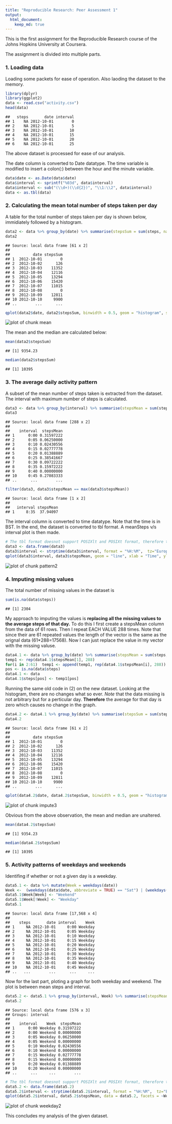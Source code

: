 ```yaml
---
title: "Reproducible Research: Peer Assessment 1"
output: 
  html_document:
    keep_md: true
---
```


This is the first assignment for the Reproducible Research course of the Johns Hopkins University at Coursera.

The assignment is divided into multiple parts.

### 1. Loading data

Loading some packets for ease of operation. Also laoding the dataset to the memory.


```r
library(dplyr)
library(ggplot2)
data <- read.csv("activity.csv")
head(data)
```

```
##   steps       date interval
## 1    NA 2012-10-01        0
## 2    NA 2012-10-01        5
## 3    NA 2012-10-01       10
## 4    NA 2012-10-01       15
## 5    NA 2012-10-01       20
## 6    NA 2012-10-01       25
```

The above dataset is processed for ease of our analysis.

The date column is converted to Date datatype. The time variable is modified to insert a colon(:) between the hour and the minute variable.


```r
data$date <- as.Date(data$date)
data$interval <- sprintf("%03d", data$interval)
data$interval <- sub("(\\d+)(\\d{2})", "\\1:\\2", data$interval)
data <- as.tbl(data)
```

### 2. Calculating the mean total number of steps taken per day

A table for the total number of steps taken per day is shown below, immidiately followed by a histogram.


```r
data2 <- data %>% group_by(date) %>% summarise(stepsSum = sum(steps, na.rm = TRUE))
data2
```

```
## Source: local data frame [61 x 2]
## 
##          date stepsSum
## 1  2012-10-01        0
## 2  2012-10-02      126
## 3  2012-10-03    11352
## 4  2012-10-04    12116
## 5  2012-10-05    13294
## 6  2012-10-06    15420
## 7  2012-10-07    11015
## 8  2012-10-08        0
## 9  2012-10-09    12811
## 10 2012-10-10     9900
## ..        ...      ...
```

```r
qplot(data2$date, data2$stepsSum, binwidth = 0.5, geom = "histogram", stat="identity", xlab = "Day", ylab = "Sum of Steps")
```

![plot of chunk mean](figure/mean-1.png) 

The mean and the median are calculated below:


```r
mean(data2$stepsSum)
```

```
## [1] 9354.23
```

```r
median(data2$stepsSum)
```

```
## [1] 10395
```

### 3. The average daily activity pattern

A subset of the mean number of steps taken is extracted from the dataset. The interval with maximum number of steps is calculated.


```r
data3 <- data %>% group_by(interval) %>% summarise(stepsMean = sum(steps, na.rm = TRUE)/288)
data3
```

```
## Source: local data frame [288 x 2]
## 
##    interval  stepsMean
## 1      0:00 0.31597222
## 2      0:05 0.06250000
## 3      0:10 0.02430556
## 4      0:15 0.02777778
## 5      0:20 0.01388889
## 6      0:25 0.38541667
## 7      0:30 0.09722222
## 8      0:35 0.15972222
## 9      0:40 0.00000000
## 10     0:45 0.27083333
## ..      ...        ...
```

```r
filter(data3, data3$stepsMean == max(data3$stepsMean))
```

```
## Source: local data frame [1 x 2]
## 
##   interval stepsMean
## 1     8:35  37.94097
```

The interval column is converted to time datatype. Note that the time is in BST. In the end, the dataset is converted to tbl format. A meanSteps v/s interval plot is then made.


```r
# The tbl format doesnot support POSIXlt and POSIXt format, therefore the subset was converted to data.frate type
data3 <- data.frame(data3)
data3$interval <- strptime(data3$interval, format = "%H:%M",  tz="Europe/London")
qplot(data3$interval, data3$stepsMean, geom = "line", xlab = "Time", ylab = "Average Steps")
```

![plot of chunk pattern2](figure/pattern2-1.png) 

### 4. Imputing missing values

The total number of missing values in the dataset is


```r
sum(is.na(data$steps))
```

```
## [1] 2304
```

My approach to imputing the values is **replacing all the missing values to the average steps of that day.** To do this I first create a stepsMean column from the data of 61 rows. Then I repeat EACH VALUE 288 times. Note that since their are 61 repeated values the length of the vector is the same as the orignal data (61*288=17568). Now I can just replace the value in my vector with the missing valuse.


```r
data4.1 <- data %>% group_by(date) %>% summarise(stepsMean = sum(steps, na.rm = TRUE)/288)
temp1 <- rep(data4.1$stepsMean[1], 288)
for(i in 2:61)  temp1 <- append(temp1, rep(data4.1$stepsMean[i], 288))
pos <- is.na(data$steps)
data4.1 <- data
data4.1$steps[pos] <- temp1[pos]
```

Running the same old code in (2) on the new dataset. Looking at the histogram, there are no changes what so ever. *Note* that the data missing is not arbitrary but for a perticular day. **Therefore** the average for that day is zero which causes no change in the graph.


```r
data4.2 <- data4.1 %>% group_by(date) %>% summarise(stepsSum = sum(steps, na.rm = TRUE))
data4.2
```

```
## Source: local data frame [61 x 2]
## 
##          date stepsSum
## 1  2012-10-01        0
## 2  2012-10-02      126
## 3  2012-10-03    11352
## 4  2012-10-04    12116
## 5  2012-10-05    13294
## 6  2012-10-06    15420
## 7  2012-10-07    11015
## 8  2012-10-08        0
## 9  2012-10-09    12811
## 10 2012-10-10     9900
## ..        ...      ...
```

```r
qplot(data4.2$date, data4.2$stepsSum, binwidth = 0.5, geom = "histogram", stat="identity", xlab = "Day", ylab = "Sum of Steps")
```

![plot of chunk impute3](figure/impute3-1.png) 

Obvious from the above observation, the mean and median are unaltered.


```r
mean(data4.2$stepsSum)
```

```
## [1] 9354.23
```

```r
median(data4.2$stepsSum)
```

```
## [1] 10395
```

### 5. Activity patterns of weekdays and weekends

Identifing if whether or not a given day is a weekday.


```r
data5.1 <- data %>% mutate(Week = weekdays(date))
Week <-  (weekdays(data$date, abbreviate = TRUE) == "Sat") | (weekdays(data$date, abbreviate = TRUE) == "Sun")
data5.1$Week[Week] <- "Weekend"
data5.1$Week[!Week] <- "Weekday"
data5.1
```

```
## Source: local data frame [17,568 x 4]
## 
##    steps       date interval    Week
## 1     NA 2012-10-01     0:00 Weekday
## 2     NA 2012-10-01     0:05 Weekday
## 3     NA 2012-10-01     0:10 Weekday
## 4     NA 2012-10-01     0:15 Weekday
## 5     NA 2012-10-01     0:20 Weekday
## 6     NA 2012-10-01     0:25 Weekday
## 7     NA 2012-10-01     0:30 Weekday
## 8     NA 2012-10-01     0:35 Weekday
## 9     NA 2012-10-01     0:40 Weekday
## 10    NA 2012-10-01     0:45 Weekday
## ..   ...        ...      ...     ...
```

Now for the last part, ploting a graph for both weekday and weekend. The plot is between mean steps and interval.


```r
data5.2 <- data5.1 %>% group_by(interval, Week) %>% summarise(stepsMean = sum(steps, na.rm = TRUE)/288)
data5.2
```

```
## Source: local data frame [576 x 3]
## Groups: interval
## 
##    interval    Week  stepsMean
## 1      0:00 Weekday 0.31597222
## 2      0:00 Weekend 0.00000000
## 3      0:05 Weekday 0.06250000
## 4      0:05 Weekend 0.00000000
## 5      0:10 Weekday 0.02430556
## 6      0:10 Weekend 0.00000000
## 7      0:15 Weekday 0.02777778
## 8      0:15 Weekend 0.00000000
## 9      0:20 Weekday 0.01388889
## 10     0:20 Weekend 0.00000000
## ..      ...     ...        ...
```

```r
# The tbl format doesnot support POSIXlt and POSIXt format, therefore the subset was converted to data.frate type
data5.2 <- data.frame(data5.2)
data5.2$interval <- strptime(data5.2$interval, format = "%H:%M",  tz="Europe/London")
qplot(data5.2$interval, data5.2$stepsMean, data = data5.2, facets = ~Week, geom = "line", xlab = "Time", ylab = "Average Steps")
```

![plot of chunk weekday2](figure/weekday2-1.png) 

This concludes my analysis of the given dataset.
